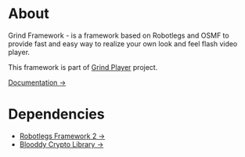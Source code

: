 # About

Grind Framework - is a framework based on Robotlegs and OSMF to provide fast and easy way to realize your own look and feel flash video player.

This framework is part of [Grind Player](https://github.com/kutu/GrindPlayer) project.

[Documentation &rarr;](http://osmfhls.kutu.ru/docs/grind/)

# Dependencies

- [Robotlegs Framework 2 &rarr;](http://www.robotlegs.org/)
- [Blooddy Crypto Library &rarr;](http://www.blooddy.by/crypto/)
